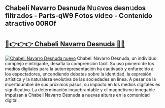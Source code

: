 ## Chabeli Navarro Desnuda N𝚞𝚎vos desn𝚞dos filtr𝚊dos - Parts-qW9 F𝚘tos vid𝚎o - C𝚘ntenido atr𝚊ctivo 00ROf

# <h2><a href="http://mb9i8kj.tromn.icu/?c=Chabeli+Navarro+Desnuda">🔗👉👉👉 Chabeli Navarro Desnuda 🔗🔗</a></h2>

[![Chabeli Navarro Desnuda nuevo](https://i.imgur.com/pEAQMta.gif)](http://mb9i8kj.tromn.icu/?c=Chabeli+Navarro+Desnuda)
Chabeli Navarro Desnuda, un individuo complejo e intrigante, desafía la comprensión fácil. Su uso pionero de los medios digitales para la autorrepresentación ha cautivado y enfurecido a los espectadores, encendiendo debates sobre la identidad, la expresión artística y la naturaleza evolutiva de las sociedades en línea. A pesar de la incertidumbre de sus próximos pasos, su impacto en los medios digitales es significativo. La determinación inquebrantable y el magnetismo innegable impulsan a Chabeli Navarro Desnuda a nuevas alturas en la comunidad digital.
